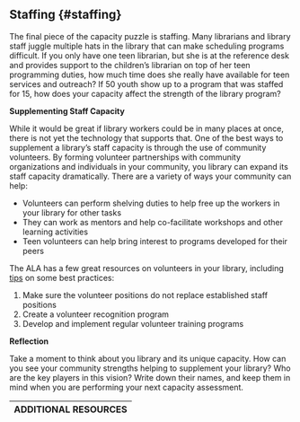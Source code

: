 ## Staffing {#staffing}

The final piece of the capacity puzzle is staffing. Many librarians and library staff juggle multiple hats in the library that can make scheduling programs difficult. If you only have one teen librarian, but she is at the reference desk and provides support to the children’s librarian on top of her teen programming duties, how much time does she really have available for teen services and outreach? If 50 youth show up to a program that was staffed for 15, how does your capacity affect the strength of the library program?

**Supplementing Staff Capacity**

While it would be great if library workers could be in many places at once, there is not yet the technology that supports that. One of the best ways to supplement a library’s staff capacity is through the use of community volunteers. By forming volunteer partnerships with community organizations and individuals in your community, you library can expand its staff capacity dramatically. There are a variety of ways your community can help:

*   Volunteers can perform shelving duties to help free up the workers in your library for other tasks
*   They can work as mentors and help co-facilitate workshops and other learning activities
*   Teen volunteers can help bring interest to programs developed for their peers

The ALA has a few great resources on volunteers in your library, including [tips](http://wikis.ala.org/professionaltips/index.php?title=Volunteers) on some best practices:

1.  Make sure the volunteer positions do not replace established staff positions
2.  Create a volunteer recognition program
3.  Develop and implement regular volunteer training programs

**Reflection**

Take a moment to think about you library and its unique capacity. How can you see your community strengths helping to supplement your library? Who are the key players in this vision? Write down their names, and keep them in mind when you are performing your next capacity assessment.

| **ADDITIONAL RESOURCES** |
| --- |